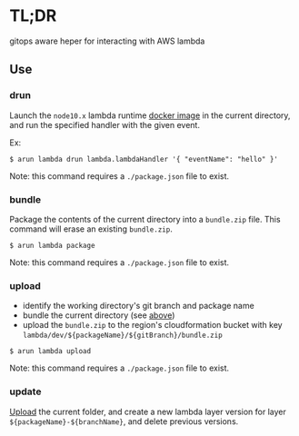 # TL;DR

gitops aware heper for interacting with AWS lambda

## Use

### drun

Launch the `node10.x` lambda runtime [docker image](https://github.com/lambci/docker-lambda) in the current directory, and run the specified handler with the given event.

Ex:
```
$ arun lambda drun lambda.lambdaHandler '{ "eventName": "hello" }'
```

Note: this command requires a `./package.json` file to exist.

### bundle

Package the contents of the current directory into a `bundle.zip` file.
This command will erase an existing `bundle.zip`.

```
$ arun lambda package
```

Note: this command requires a `./package.json` file to exist.

### upload

* identify the working directory's git branch and package name
* bundle the current directory (see [above](###bundle))
* upload the `bundle.zip` to the
region's cloudformation bucket with key `lambda/dev/${packageName}/${gitBranch}/bundle.zip`

```
$ arun lambda upload
```

Note: this command requires a `./package.json` file to exist.

### update

[Upload](###upload) the current folder, and create a new lambda layer version for layer `${packageName}-${branchName}`, and delete previous versions.

